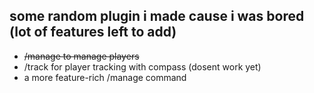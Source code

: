 ## some random plugin i made cause i was bored (lot of features left to add)
- ~~/manage to manage players~~
- /track for player tracking with compass (dosent work yet)
- a more feature-rich /manage command
